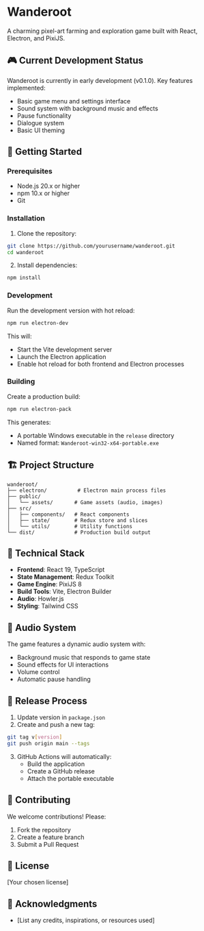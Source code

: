 # Wanderoot

A charming pixel-art farming and exploration game built with React, Electron, and PixiJS.

## 🎮 Current Development Status

Wanderoot is currently in early development (v0.1.0). Key features implemented:
- Basic game menu and settings interface
- Sound system with background music and effects
- Pause functionality
- Dialogue system
- Basic UI theming

## 🚀 Getting Started

### Prerequisites
- Node.js 20.x or higher
- npm 10.x or higher
- Git

### Installation

1. Clone the repository:
```bash
git clone https://github.com/yourusername/wanderoot.git
cd wanderoot
```

2. Install dependencies:
```bash
npm install
```

### Development

Run the development version with hot reload:
```bash
npm run electron-dev
```

This will:
- Start the Vite development server
- Launch the Electron application
- Enable hot reload for both frontend and Electron processes

### Building

Create a production build:
```bash
npm run electron-pack
```

This generates:
- A portable Windows executable in the `release` directory
- Named format: `Wanderoot-win32-x64-portable.exe`

## 🏗️ Project Structure

```
wanderoot/
├── electron/          # Electron main process files
├── public/           
│   └── assets/       # Game assets (audio, images)
├── src/
│   ├── components/   # React components
│   ├── state/        # Redux store and slices
│   └── utils/        # Utility functions
└── dist/             # Production build output
```

## 🔧 Technical Stack

- **Frontend**: React 19, TypeScript
- **State Management**: Redux Toolkit
- **Game Engine**: PixiJS 8
- **Build Tools**: Vite, Electron Builder
- **Audio**: Howler.js
- **Styling**: Tailwind CSS

## 🎵 Audio System

The game features a dynamic audio system with:
- Background music that responds to game state
- Sound effects for UI interactions
- Volume control
- Automatic pause handling

## 🚀 Release Process

1. Update version in `package.json`
2. Create and push a new tag:
```bash
git tag v[version]
git push origin main --tags
```
3. GitHub Actions will automatically:
   - Build the application
   - Create a GitHub release
   - Attach the portable executable

## 🤝 Contributing

We welcome contributions! Please:
1. Fork the repository
2. Create a feature branch
3. Submit a Pull Request

## 📝 License

[Your chosen license]

## 🙏 Acknowledgments

- [List any credits, inspirations, or resources used]
